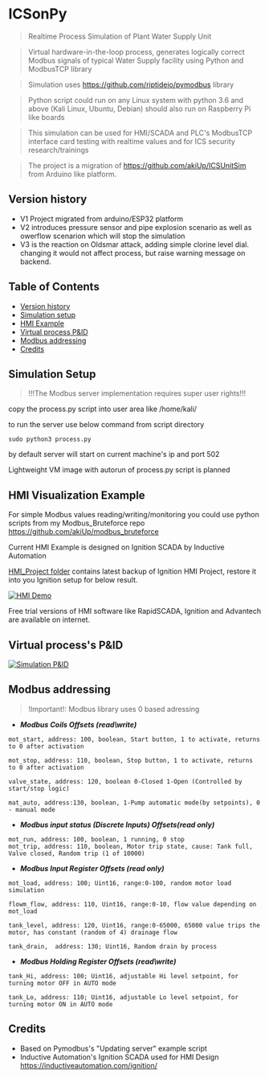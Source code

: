 # ICSonPy
> Realtime Process Simulation of Plant Water Supply Unit

> Virtual hardware-in-the-loop process, generates logically correct Modbus signals of typical Water Supply facility using Python and ModbusTCP library

> Simulation uses https://github.com/riptideio/pymodbus library

> Python script could run on any Linux system with python 3.6 and above (Kali Linux, Ubuntu, Debian) should also run on Raspberry Pi like boards

> This simulation can be used for HMI/SCADA and PLC's ModbusTCP interface card testing with realtime values and for ICS security research/trainings

> The project is a migration of https://github.com/akiUp/ICSUnitSim from Arduino like platform.

## Version history
- V1 Project migrated from arduino/ESP32 platform
- V2 introduces pressure sensor and pipe explosion scenario as well as owerflow scenarion which will stop the simulation
- V3 is the reaction on Oldsmar attack, adding simple clorine level dial. changing it would not affect process, but raise warning message on backend.
## Table of Contents
- [Version history](#Version)
- [Simulation setup](#Simulation)
- [HMI Example](#HMI)
- [Virtual process P&ID](#Virtual)
- [Modbus addressing](#Modbus)
- [Credits](#Credits)


## Simulation Setup

>!!!The Modbus server implementation requires super user rights!!!

copy the process.py script into user area like /home/kali/

to run the server use below command from script directory
```shell
sudo python3 process.py
```

by default server will start on current machine's ip and port 502

Lightweight VM image with autorun of process.py script is planned

## HMI Visualization Example

For simple Modbus values reading/writing/monitoring you could use python scripts from my Modbus_Bruteforce repo https://github.com/akiUp/modbus_bruteforce

Current HMI Example is designed on Ignition SCADA by Inductive Automation

<a href="https://github.com/akiUp/ICSUnitSim/tree/master/HMI_Project"> HMI_Project folder</a> contains latest backup of Ignition HMI Project, restore it into you Ignition setup for below result. 

<a href="https://github.com/akiUp/ICSUnitSim"><img src="https://github.com/akiUp/ICSUnitSim/blob/master/v02/img/ICSonChip.gif" title="HMI demo" alt="HMI Demo"></a>

Free trial versions of HMI software like RapidSCADA, Ignition and Advantech are available on internet.

## Virtual process's P&ID

<a href="https://github.com/akiUp/ICSUnitSim"><img src="https://github.com/akiUp/ICSUnitSim/blob/master/v02/img/ICSUnitSimP%26IDv02.png" title="Simulation P&ID" alt="Simulation P&ID"></a>

## Modbus addressing

> !Important!: Modbus library uses 0 based adressing

- ***Modbus Coils Offsets (read\write)***
```shell
mot_start, address: 100, boolean, Start button, 1 to activate, returns to 0 after activation

mot_stop, address: 110, boolean, Stop button, 1 to activate, returns to 0 after activation

valve_state, address: 120, boolean 0-Closed 1-Open (Controlled by start/stop logic)

mat_auto, address:130, boolean, 1-Pump automatic mode(by setpoints), 0 - manual mode
```
- ***Modbus input status (Discrete Inputs) Offsets(read only)***
```shell
mot_run, address: 100, boolean, 1 running, 0 stop
mot_trip, address: 110, boolean, Motor trip state, cause: Tank full, Valve closed, Random trip (1 of 10000)
```
- ***Modbus Input Register Offsets (read only)***
```shell
mot_load, address: 100; Uint16, range:0-100, random motor load simulation

flowm_flow, address: 110, Uint16, range:0-10, flow value depending on mot_load 

tank_level, address: 120, Uint16, range:0-65000, 65000 value trips the motor, has constant (random of 4) drainage flow

tank_drain,  address: 130; Uint16, Random drain by process
```
- ***Modbus Holding Register Offsets (read\write)***
```shell
tank_Hi, address: 100; Uint16, adjustable Hi level setpoint, for turning motor OFF in AUTO mode

tank_Lo, address: 110; Uint16, adjustable Lo level setpoint, for turning motor ON in AUTO mode
```

## Credits
- Based on Pymodbus's "Updating server" example script
- Inductive Automation's Ignition SCADA used for HMI Design https://inductiveautomation.com/ignition/
